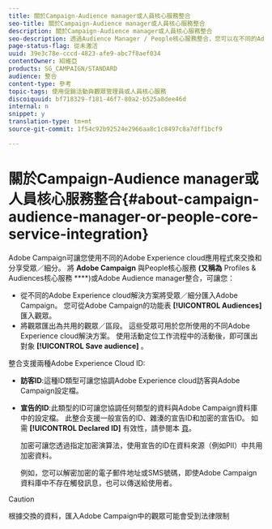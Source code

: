 ```yaml
---
title: 關於Campaign-Audience manager或人員核心服務整合
seo-title: 關於Campaign-Audience manager或人員核心服務整合
description: 關於Campaign-Audience manager或人員核心服務整合
seo-description: 透過Audience Manager / People核心服務整合，您可以在不同的Adobe Experience cloud解決方案中共用受眾或細分。
page-status-flag: 從未激活
uuid: 39e3c78e-cccd-4823-afe9-abc7f8aef034
contentOwner: 紹維亞
products: SG_CAMPAIGN/STANDARD
audience: 整合
content-type: 參考
topic-tags: 使用促銷活動與觀眾管理員或人員核心服務
discoiquuid: bf718329-f181-46f7-80a2-b525a8dee46d
internal: n
snippet: y
translation-type: tm+mt
source-git-commit: 1f54c92b92524e2966aa8c1c8497c8a7dff1bcf9

---
```



# 關於Campaign-Audience manager或人員核心服務整合{#about-campaign-audience-manager-or-people-core-service-integration}

Adobe Campaign可讓您使用不同的Adobe Experience cloud應用程式來交換和分享受眾／細分。 將 **Adobe Campaign** 與People核心服務 **(又稱為** Profiles &amp; Audiences核心服務 ****)或Adobe Audience manager整合，可讓您：

* 從不同的Adobe Experience cloud解決方案將受眾／細分匯入Adobe Campaign。 您可從Adobe Campaign的功能表 **[!UICONTROL Audiences]** 匯入觀眾。
* 將觀眾匯出為共用的觀眾／區段。 這些受眾可用於您所使用的不同Adobe Experience cloud解決方案。 使用活動定位工作流程中的活動後，即可匯出對象 **[!UICONTROL Save audience]** 。

整合支援兩種Adobe Experience Cloud ID:

* **訪客ID**:這種ID類型可讓您協調Adobe Experience cloud訪客與Adobe Campaign設定檔。
* **宣告的ID**:此類型的ID可讓您協調任何類型的資料與Adobe Campaign資料庫中的設定檔。 此整合支援一般宣告的ID、雜湊的宣告ID和加密的宣告ID。 如需 **[!UICONTROL Declared ID]** 有效性，請參閱本 [頁](../../integrating/using/provisioning-and-configuring-integration-with-audience-manager-or-people-core-service.md)。

   加密可讓您透過指定加密演算法，使用宣告的ID在資料來源（例如PII）中共用加密資料。

   例如，您可以解密加密的電子郵件地址或SMS號碼，即使Adobe Campaign資料庫中不存在觸發訊息，也可以傳送給使用者。

>[!CAUTION]
>
>根據交換的資料，匯入Adobe Campaign中的觀眾可能會受到法律限制

